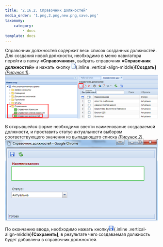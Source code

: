 ```yaml
---
title: '2.16.2. Справочник должностей'
media_order: '1.png,2.png,new.png,save.png'
taxonomy:
    category:
        - docs
template: docs
---
```


Справочник должностей содержит весь список созданных должностей. Для создания новой должности, необходимо в меню навигатора перейти в папку **«Справочники»**, выбрать справочник **«Справочник должностей»** и нажать кнопку ![](new.png){.inline .vertical-align-middle}**[Создать]** *[(Рисунок 1)](#ris-01)*.
![](1.png?id=ris-01)

В открывшейся форме необходимо ввести наименование создаваемой должности, и проставить статус актуальности выбором соответствующего значения из выпадающего списка *[(Рисунок 2)](#ris-02)*.
![](2.png?id=ris-02)

По окончанию ввода, необходимо нажать кнопку![](save.png){.inline .vertical-align-middle}**[Сохранить]**, в результате чего создаваемая должность будет добавлена в справочник должностей.